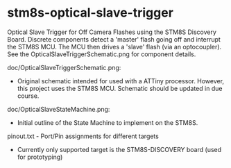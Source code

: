 # stm8s-optical-slave-trigger
Optical Slave Trigger for Off Camera Flashes using the STM8S Discovery Board.
Discrete components detect a 'master' flash going off and interrupt the STM8S
MCU. The MCU then drives a 'slave' flash (via an optocoupler). See the 
OpticalSlaveTriggerSchematic.png for component details.

doc/OpticalSlaveTriggerSchematic.png:
- Original schematic intended for used with a ATTiny processor. However, this
project uses the STM8S MCU. Schematic should be updated in due course.

doc/OpticalSlaveStateMachine.png:
- Initial outline of the State Machine to implement on the STM8S.

pinout.txt - Port/Pin assignments for different targets
- Currently only supported target is the STM8S-DISCOVERY board (used for prototyping)
